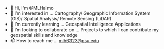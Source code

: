 - 👋 Hi, I’m @MLHalmo
- 👀 I’m interested in ... Cartography/ Geographic Information System (GIS)/ Spatial Analysis/ Remote Sensing (LiDAR)
- 🌱 I’m currently learning ... Geospatial Intelligence Applications
- 💞️ I’m looking to collaborate on ... Projects to which I can contribute my geospatial skills and knowledge
- 📫 How to reach me ... mlh6323@psu.edu

<!---
MLHalmo/MLHalmo is a ✨ special ✨ repository because its `README.md` (this file) appears on your GitHub profile.
You can click the Preview link to take a look at your changes.
--->
